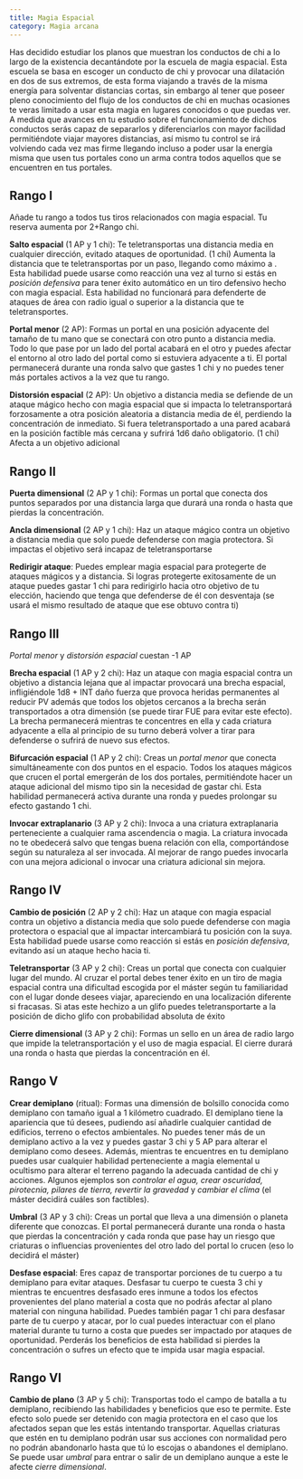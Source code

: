 ```yaml
---
title: Magia Espacial
category: Magia arcana
---
```


Has decidido estudiar los planos que muestran los conductos de chi a lo largo de la existencia decantándote por la escuela de magia espacial. Esta escuela se basa en escoger un conducto de chi  y provocar una dilatación en dos de sus extremos, de esta forma viajando a través de la misma energía para solventar distancias cortas, sin embargo al tener que poseer pleno conocimiento del flujo de los conductos de chi en muchas ocasiones te veras limitado a usar esta magia en lugares conocidos o que puedas ver. A medida que avances en tu estudio sobre el funcionamiento de dichos conductos serás capaz de separarlos y diferenciarlos con mayor facilidad permitiéndote viajar mayores distancias, así mismo tu control se irá volviendo cada vez mas firme llegando incluso a poder usar la energía misma que usen tus portales cono un arma contra todos aquellos que se encuentren en tus portales.

## Rango I

Añade tu rango a todos tus tiros relacionados con magia espacial. Tu reserva aumenta por 2+Rango chi.

**Salto espacial** (1 AP y 1 chi): Te teletransportas una distancia media en cualquier dirección, evitado ataques de oportunidad. (1 chi) Aumenta la distancia que te teletransportas por un paso, llegando como máximo a . Esta habilidad puede usarse como reacción una vez al turno si estás en *posición defensiva* para tener éxito automático en un tiro defensivo hecho con magia espacial. Esta habilidad no funcionará para defenderte de ataques de área con radio igual o superior a la distancia que te teletransportes.

**Portal menor** (2 AP): Formas un portal en una posición adyacente del tamaño de tu mano que se conectará con otro punto a distancia media. Todo lo que pase por un lado del portal acabará en el otro y puedes afectar el entorno al otro lado del portal como si estuviera adyacente a ti. El portal permanecerá durante una ronda salvo que gastes 1 chi y no puedes tener más portales activos a la vez que tu rango.

**Distorsión espacial** (2 AP): Un objetivo a distancia media se defiende de un ataque mágico hecho con magia espacial que si impacta lo teletransportará forzosamente a otra posición aleatoria a distancia media de él, perdiendo la concentración de inmediato. Si fuera teletransportado a una pared acabará en la posición factible más cercana y sufrirá 1d6 daño obligatorio. (1 chi) Afecta a un objetivo adicional

## Rango II

**Puerta dimensional** (2 AP y 1 chi): Formas un portal que conecta dos puntos separados por una distancia larga que durará una ronda o hasta que pierdas la concentración.

**Ancla dimensional** (2 AP y 1 chi): Haz un ataque mágico contra un objetivo a distancia media que solo puede defenderse con magia protectora. Si impactas el objetivo será incapaz de teletransportarse

**Redirigir ataque**: Puedes emplear magia espacial para protegerte de ataques mágicos y a distancia. Si logras protegerte exitosamente de un ataque puedes gastar 1 chi para redirigirlo hacia otro objetivo de tu elección, haciendo que tenga que defenderse de él con desventaja (se usará el mismo resultado de ataque que ese obtuvo contra ti)

## Rango III

*Portal menor* y *distorsión espacial* cuestan -1 AP

**Brecha espacial** (1 AP y 2 chi): Haz un ataque con magia espacial contra un objetivo a distancia lejana que al impactar provocará una brecha espacial, infligiéndole 1d8 + INT daño fuerza que provoca heridas permanentes al reducir PV además que todos los objetos cercanos a la brecha serán transportados a otra dimensión (se puede tirar FUE para evitar este efecto). La brecha permanecerá mientras te concentres en ella y cada criatura adyacente a ella al principio de su turno deberá volver a tirar para defenderse o sufrirá de nuevo sus efectos.

**Bifurcación espacial** (1 AP y 2 chi): Creas un *portal menor* que conecta simultáneamente con dos puntos en el espacio. Todos los ataques mágicos que crucen el portal emergerán de los dos portales, permitiéndote hacer un ataque adicional del mismo tipo sin la necesidad de gastar chi. Esta habilidad permanecerá activa durante una ronda y puedes prolongar su efecto gastando 1 chi.

**Invocar extraplanario** (3 AP y 2 chi): Invoca a una criatura extraplanaria perteneciente a cualquier rama ascendencia o magia. La criatura invocada no te obedecerá salvo que tengas buena relación con ella, comportándose según su naturaleza al ser invocada. Al mejorar de rango puedes invocarla con una mejora adicional o invocar una criatura adicional sin mejora.

## Rango IV

**Cambio de posición** (2 AP y 2 chi): Haz un ataque con magia espacial contra un objetivo a distancia media que solo puede defenderse con magia protectora o espacial que al impactar intercambiará tu posición con la suya. Esta habilidad puede usarse como reacción si estás en *posición defensiva*, evitando así un ataque hecho hacia ti.

**Teletransportar** (3 AP y 2 chi): Creas un portal que conecta con cualquier lugar del mundo. Al cruzar el portal debes tener éxito en un tiro de magia espacial contra una dificultad escogida por el máster según tu familiaridad con el lugar donde desees viajar, apareciendo en una localización diferente si fracasas. Si atas este hechizo a un glifo puedes teletransportarte a la posición de dicho glifo con probabilidad absoluta de éxito

**Cierre dimensional** (3 AP y 2 chi): Formas un sello en un área de radio largo que impide la teletransportación y el uso de magia espacial. El cierre durará una ronda o hasta que pierdas la concentración en él.

## Rango V 

**Crear demiplano** (ritual): Formas una dimensión de bolsillo conocida como demiplano con tamaño igual a 1 kilómetro cuadrado. El demiplano tiene la apariencia que tú desees, pudiendo así añadirle cualquier cantidad de edificios, terreno o efectos ambientales. No puedes tener más de un demiplano activo a la vez y puedes gastar 3 chi y 5 AP para alterar el demiplano como desees. Además, mientras te encuentres en tu demiplano puedes usar cualquier habilidad perteneciente a magia elemental u ocultismo para alterar el terreno pagando la adecuada cantidad de chi y acciones. Algunos ejemplos son *controlar el agua, crear oscuridad, pirotecnia, pilares de tierra, revertir la gravedad* y *cambiar el clima* (el máster decidirá cuáles son factibles). 

**Umbral** (3 AP y 3 chi): Creas un portal que lleva a una dimensión o planeta diferente que conozcas. El portal permanecerá durante una ronda o hasta que pierdas la concentración y cada ronda que pase hay un riesgo que criaturas o influencias provenientes del otro lado del portal lo crucen (eso lo decidirá el máster)

**Desfase espacial**: Eres capaz de transportar porciones de tu cuerpo a tu demiplano para evitar ataques. Desfasar tu cuerpo te cuesta 3 chi y mientras te encuentres desfasado eres inmune a todos los efectos provenientes del plano material a costa que no podrás afectar al plano material con ninguna habilidad. Puedes también pagar 1 chi para desfasar parte de tu cuerpo y atacar, por lo cual puedes interactuar con el plano material durante tu turno a costa que puedes ser impactado por ataques de oportunidad. Perderás los beneficios de esta habilidad si pierdes la concentración o sufres un efecto que te impida usar magia espacial.

## Rango VI

**Cambio de plano** (3 AP y 5 chi): Transportas todo el campo de batalla a tu demiplano, recibiendo las habilidades y beneficios que eso te permite. Este efecto solo puede ser detenido con magia protectora en el caso que los afectados sepan que les estás intentando transportar. Aquellas criaturas que estén en tu demiplano podrán usar sus acciones con normalidad pero no podrán abandonarlo hasta que tú lo escojas o abandones el demiplano. Se puede usar *umbral* para entrar o salir de un demiplano aunque a este le afecte *cierre dimensional*.